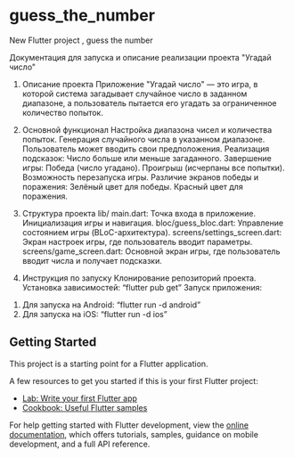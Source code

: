 # guess_the_number

New Flutter project , guess the number

Документация для запуска и описание реализации проекта "Угадай число"
1. Описание проекта
Приложение "Угадай число" — это игра, в которой система загадывает случайное число в заданном диапазоне, а пользователь пытается его угадать за ограниченное количество попыток.
2. Основной функционал
Настройка диапазона чисел и количества попыток.
Генерация случайного числа в указанном диапазоне.
Пользователь может вводить свои предположения.
Реализация подсказок:
Число больше или меньше загаданного.
Завершение игры:
Победа (число угадано).
Проигрыш (исчерпаны все попытки).
Возможность перезапуска игры.
Различие экранов победы и поражения:
Зелёный цвет для победы.
Красный цвет для поражения.
3. Структура проекта
lib/
main.dart: Точка входа в приложение. Инициализация игры и навигация.
bloc/guess_bloc.dart: Управление состоянием игры (BLoC-архитектура).
screens/settings_screen.dart: Экран настроек игры, где пользователь вводит параметры.
screens/game_screen.dart: Основной экран игры, где пользователь вводит числа и получает подсказки.


4. Инструкция по запуску
Клонирование репозиторий проекта.
Установка зависимостей: “flutter pub get”
Запуск приложения: 
1) Для запуска на Android: “flutter run -d android”
2) Для запуска на iOS: “flutter run -d ios”

## Getting Started

This project is a starting point for a Flutter application.

A few resources to get you started if this is your first Flutter project:

- [Lab: Write your first Flutter app](https://docs.flutter.dev/get-started/codelab)
- [Cookbook: Useful Flutter samples](https://docs.flutter.dev/cookbook)

For help getting started with Flutter development, view the
[online documentation](https://docs.flutter.dev/), which offers tutorials,
samples, guidance on mobile development, and a full API reference.
